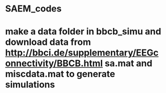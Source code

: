 # SAEM_codes
# make a data folder in bbcb_simu and download data from http://bbci.de/supplementary/EEGconnectivity/BBCB.html sa.mat and miscdata.mat to generate simulations
